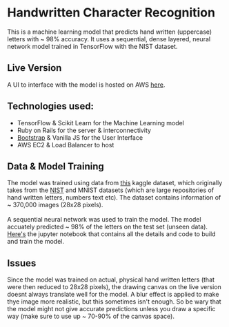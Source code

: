 # Handwritten Character Recognition
This is a machine learning model that predicts hand written (uppercase) letters with ~ 98% accuracy. It uses a sequential, dense layered, neural network model trained in TensorFlow with the NIST dataset.

## Live Version
A UI to interface with the model is hosted on AWS [here](http://hcr-d0dc8b0e6bc33f70.elb.us-east-1.amazonaws.com/).

## Technologies used:
- TensorFlow & Scikit Learn for the Machine Learning model
- Ruby on Rails for the server & interconnectivity
- [Bootstrap](https://getbootstrap.com) & Vanilla JS for the User Interface
- AWS EC2 & Load Balancer to host

## Data & Model Training
The model was trained using data from [this](https://www.kaggle.com/datasets/sachinpatel21/az-handwritten-alphabets-in-csv-format) kaggle dataset, which originally takes from the [NIST](https://www.nist.gov/srd/nist-special-database-19) and MNIST datasets (which are large repositories of hand written letters, numbers text etc). The dataset contains information of ~ 370,000 images (28x28 pixels).
<br><br>
A sequential neural network was used to train the model. The model accuately predicted ~ 98% of the letters on the test set (unseen data). 
[Here's](recognizer_ml_model/Handwritten%20Character%20Recognition%20Training%20Notebook.ipynb) the jupyter notebook that contains all the details and code to build and train the model.

## Issues
Since the model was trained on actual, physical hand written letters (that were then reduced to 28x28 pixels), the drawing canvas on the live version doesnt always translate well for the model. A blur effect is applied to make thye image more realistic, but this sometimes isn't enough. So be wary that the model might not give accurate predictions unless you draw a specific way (make sure to use up ~ 70-90% of the canvas space).
